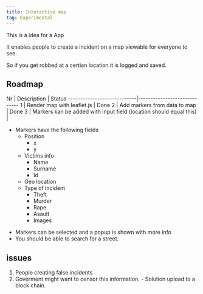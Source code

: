 ```yaml
---
title: Interactive map
tag: Experimental
---
```


This is a idea for a App

It enables people to create a incident on a map viewable for everyone to see.

So if you get robbed at a certian location it is logged and saved.

## Roadmap

Nr | Description | Status
----------------------------|-----------------------------
1 | Render map with leaflet.js | Done
2 | Add markers from data to map | Done
3 | Markers kan be added with input field (location should equal this) |

* Markers have the following fields
  - Position
    - x
    - y
  - Victims info
    - Name
    - Surname
    - Id
  - Geo location
  - Type of incident
      - Theft
      - Murder
      - Rape
      - Asault
      - Images

- Markers can be selected and a popup is shown with more info
- You should be able to search for a street.


## issues

1. People creating false incidents
2. Goverment might want to censor this information. - Solution upload to a block chain.
